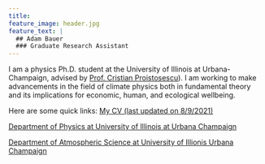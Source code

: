 ```yaml
---
title: 
feature_image: header.jpg
feature_text: |
  ## Adam Bauer
  ### Graduate Research Assistant
---
```


I am a physics Ph.D. student at the University of Illinois at Urbana-Champaign, advised by [Prof. Cristian Proistosescu](https://cristi.web.illinois.edu/)). I am working to make advancements in the field of climate physics both in fundamental theory and its implications for economic, human, and ecological wellbeing.

Here are some quick links:
[My CV (last updated on 8/9/2021)](https://drive.google.com/file/d/1hNMK_B9MkEc_842rcC3IrlzXJPwPOSZK/view?usp=sharing)

[Department of Physics at University of Illinois at Urbana Champaign](https://physics.illinois.edu/)

[Department of Atmospheric Science at University of Illionis Urbana Champaign](https://atmos.illinois.edu/)
